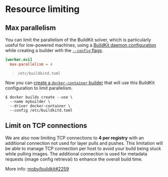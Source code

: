 # Resource limiting

## Max parallelism

You can limit the parallelism of the BuildKit solver, which is particularly useful
for low-powered machines, using a [BuildKit daemon configuration](https://github.com/moby/buildkit/blob/master/docs/buildkitd.toml.md)
while creating a builder with the [`--config` flags](../reference/buildx_create.md#config).

```toml
[worker.oci]
  max-parallelism = 4
```
> `/etc/buildkitd.toml`

Now you can [create a `docker-container` builder](../reference/buildx_create.md)
that will use this BuildKit configuration to limit parallelism.

```console
$ docker buildx create --use \
  --name mybuilder \
  --driver docker-container \
  --config /etc/buildkitd.toml
```

## Limit on TCP connections

We are also now limiting TCP connections to **4 per registry** with an additional
connection not used for layer pulls and pushes. This limitation will be able to
manage TCP connection per host to avoid your build being stuck while pulling
images. The additional connection is used for metadata requests
(image config retrieval) to enhance the overall build time.

More info: [moby/buildkit#2259](https://github.com/moby/buildkit/pull/2259)
